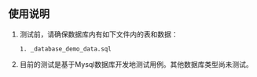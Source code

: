使用说明
--
1. 测试前，请确保数据库内有如下文件内的表和数据：
   ```
   1. _database_demo_data.sql
   ```
2. 目前的测试是基于Mysql数据库开发地测试用例。其他数据库类型尚未测试。